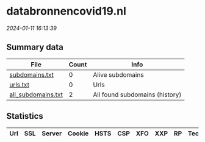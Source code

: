 # databronnencovid19.nl
*2024-01-11 16:13:39*
## Summary data
| File       | Count | Info |
|------------|-------|------|
|[subdomains.txt](/data/databronnencovid19.nl/subdomains.txt)|0|Alive subdomains|
|[urls.txt](/data/databronnencovid19.nl/urls.txt)|0|Urls|
|[all_subdomains.txt](/data/databronnencovid19.nl/all_subdomains.txt)|2|All found subdomains (history)|
## Statistics
| Url | SSL | Server | Cookie | HSTS | CSP | XFO | XXP | RP | Tech |Title |
|------------|-------|------|------|------|------|------|------|------|------|------|